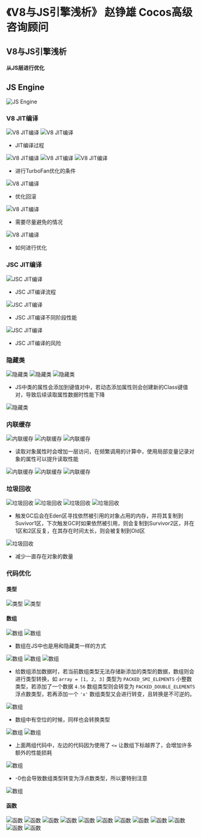 # 《V8与JS引擎浅析》 赵铮雄 Cocos高级咨询顾问

## V8与JS引擎浅析

#### 从JS层进行优化

## JS Engine

![JS Engine](.gitbook/assets/01%20%282%29.webp)

### V8 JIT编译

![V8 JIT&#x7F16;&#x8BD1;](.gitbook/assets/02%20%281%29.webp) ![V8 JIT&#x7F16;&#x8BD1;](.gitbook/assets/03%20%281%29.webp)

* JIT编译过程

![V8 JIT&#x7F16;&#x8BD1;](.gitbook/assets/04%20%281%29.webp) ![V8 JIT&#x7F16;&#x8BD1;](.gitbook/assets/05%20%281%29.webp) ![V8 JIT&#x7F16;&#x8BD1;](.gitbook/assets/06%20%281%29.webp)

* 进行TurboFan优化的条件

![V8 JIT&#x7F16;&#x8BD1;](.gitbook/assets/07%20%281%29.webp)

* 优化回滚

![V8 JIT&#x7F16;&#x8BD1;](.gitbook/assets/08%20%281%29.webp)

* 需要尽量避免的情况

![V8 JIT&#x7F16;&#x8BD1;](.gitbook/assets/09%20%281%29.webp)

* 如何进行优化

### JSC JIT编译

![JSC JIT&#x7F16;&#x8BD1;](.gitbook/assets/10%20%281%29.webp)

* JSC JIT编译流程

![JSC JIT&#x7F16;&#x8BD1;](.gitbook/assets/11%20%281%29.webp)

* JSC JIT编译不同阶段性能

![JSC JIT&#x7F16;&#x8BD1;](.gitbook/assets/12%20%281%29.webp)

* JSC JIT编译的风险

### 隐藏类

![&#x9690;&#x85CF;&#x7C7B;](.gitbook/assets/13%20%281%29.webp) ![&#x9690;&#x85CF;&#x7C7B;](.gitbook/assets/14%20%281%29.webp) ![&#x9690;&#x85CF;&#x7C7B;](.gitbook/assets/15%20%281%29.webp)

* JS中类的属性会添加到键值对中，若动态添加属性则会创建新的Class键值对，导致后续读取属性数据时性能下降

![&#x9690;&#x85CF;&#x7C7B;](.gitbook/assets/16%20%281%29.webp)

### 内联缓存

![&#x5185;&#x8054;&#x7F13;&#x5B58;](.gitbook/assets/17.webp) ![&#x5185;&#x8054;&#x7F13;&#x5B58;](.gitbook/assets/18%20%281%29.webp) ![&#x5185;&#x8054;&#x7F13;&#x5B58;](.gitbook/assets/19%20%281%29.webp)

* 读取对象属性时会增加一层访问，在频繁调用的计算中，使用局部变量记录对象的属性可以提升读取性能

![&#x5185;&#x8054;&#x7F13;&#x5B58;](.gitbook/assets/20%20%281%29.webp) ![&#x5185;&#x8054;&#x7F13;&#x5B58;](.gitbook/assets/21%20%281%29.webp) ![&#x5185;&#x8054;&#x7F13;&#x5B58;](.gitbook/assets/22%20%281%29.webp)

### 垃圾回收

![&#x5783;&#x573E;&#x56DE;&#x6536;](.gitbook/assets/23%20%281%29.webp) ![&#x5783;&#x573E;&#x56DE;&#x6536;](.gitbook/assets/24%20%281%29.webp) ![&#x5783;&#x573E;&#x56DE;&#x6536;](.gitbook/assets/25%20%281%29.webp) ![&#x5783;&#x573E;&#x56DE;&#x6536;](.gitbook/assets/26%20%281%29.webp)

* 触发GC后会在Eden区寻找依然被引用的对象占用的内存，并将其复制到Suvivor1区，下次触发GC时如果依然被引用，则会复制到Survivor2区，并在1区和2区反复，在其存在时间太长，则会被复制到Old区

![&#x5783;&#x573E;&#x56DE;&#x6536;](.gitbook/assets/27%20%281%29.webp)

* 减少一直存在对象的数量

### 代码优化

#### 类型

![&#x7C7B;&#x578B;](.gitbook/assets/28%20%281%29.webp) ![&#x7C7B;&#x578B;](.gitbook/assets/29%20%281%29.webp)

#### 数组

![&#x6570;&#x7EC4;](.gitbook/assets/30%20%281%29.webp) ![&#x6570;&#x7EC4;](.gitbook/assets/31%20%281%29.webp)

* 数组在JS中也是用和隐藏类一样的方式

![&#x6570;&#x7EC4;](.gitbook/assets/32%20%281%29.webp) ![&#x6570;&#x7EC4;](.gitbook/assets/33.webp) ![&#x6570;&#x7EC4;](.gitbook/assets/34.webp)

* 给数组添加数据时，若当前数组类型无法存储新添加的类型的数据，数组则会进行类型转换，如 `array = [1, 2, 3]` 类型为 `PACKED_SMI_ELEMENTS` 小整数类型，若添加了一个数据 `4.56` 数组类型则会转变为 `PACKED_DOUBLE_ELEMENTS` 浮点数类型，若再添加一个 `'x'` 数组类型又会进行转变，且转换是不可逆的。

![&#x6570;&#x7EC4;](.gitbook/assets/35.webp)

* 数组中有空位的时候，同样也会转换类型

![&#x6570;&#x7EC4;](.gitbook/assets/36.webp) ![&#x6570;&#x7EC4;](.gitbook/assets/37.webp)

* 上面两组代码中，左边的代码因为使用了 `<=` 让数组下标越界了，会增加许多额外的性能损耗

![&#x6570;&#x7EC4;](.gitbook/assets/38.webp)

* -0也会导致数组类型转变为浮点数类型，所以要特别注意

![&#x6570;&#x7EC4;](.gitbook/assets/39.webp)

#### 函数

![&#x51FD;&#x6570;](.gitbook/assets/40.webp) ![&#x51FD;&#x6570;](.gitbook/assets/41.webp) ![&#x51FD;&#x6570;](.gitbook/assets/42.webp) ![&#x51FD;&#x6570;](.gitbook/assets/43.webp) ![&#x51FD;&#x6570;](.gitbook/assets/44.webp) ![&#x51FD;&#x6570;](.gitbook/assets/45.webp) ![&#x51FD;&#x6570;](.gitbook/assets/46.webp) ![&#x51FD;&#x6570;](.gitbook/assets/47.webp) ![&#x51FD;&#x6570;](.gitbook/assets/48.webp) ![&#x51FD;&#x6570;](.gitbook/assets/49.webp) ![&#x51FD;&#x6570;](.gitbook/assets/50.webp) ![&#x51FD;&#x6570;](.gitbook/assets/51.webp)

